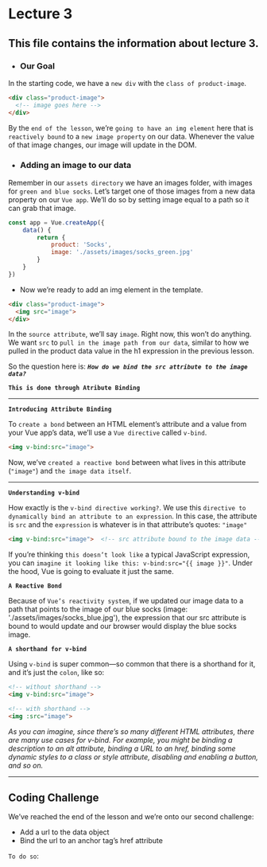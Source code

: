 # Lecture 3

## This file contains the information about lecture 3.

* ### Our Goal
In the starting code, we have a `new div` with the `class of product-image`.

```html
<div class="product-image">
  <!-- image goes here -->
</div>
```
By the `end of the lesson`, we’re `going to have an img element` here that is `reactively bound` to a `new image property` on our data. Whenever the value of that image changes, our image will update in the DOM.

* ### Adding an image to our data

Remember in our `assets directory` we have an images folder, with images for `green and blue socks`. Let’s target one of those images from a new data property on our `Vue app`. We’ll do so by setting image equal to a path so it can grab that image.

```javascript
const app = Vue.createApp({
    data() {
        return {
            product: 'Socks',
            image: './assets/images/socks_green.jpg'
        }
    }
})
```

* Now we’re ready to add an img element in the template.

```html
<div class="product-image">
  <img src="image">
</div>
```

In the `source attribute`, we’ll say `image`. Right now, this won’t do anything. We want `src` to `pull in the image path from our data`, similar to how we pulled in the product data value in the h1 expression in the previous lesson.

So the question here is: ***`How do we bind the src attribute to the image data?`***

**`This is done through Atribute Binding`**
***

**`Introducing Attribute Binding`**

To `create a bond` between an HTML element’s attribute and a value from your Vue app’s data, we’ll use a `Vue directive` called `v-bind`.

```html
<img v-bind:src="image">
```

Now, we’ve `created a reactive bond` between what lives in this attribute (`"image"`) and `the image data itself`.

***

**`Understanding v-bind`**

How exactly is the `v-bind directive working?`. We use this `directive to dynamically bind an attribute to an expression`. In this case, the attribute is `src` and the `expression` is whatever is in that attribute’s quotes: `"image"`


```html
<img v-bind:src="image">  <!-- src attribute bound to the image data -->
```
If you’re thinking `this doesn’t look like` a typical JavaScript expression, you can `imagine it looking like this: v-bind:src="{{ image }}"`. Under the hood, Vue is going to evaluate it just the same.


**`A Reactive Bond`**

Because of `Vue’s reactivity system`, if we updated our image data to a path that points to the image of our blue socks (image: './assets/images/socks_blue.jpg'), the expression that our src attribute is bound to would update and our browser would display the blue socks image.

**`A shorthand for v-bind`**

Using `v-bind` is super common—so common that there is a shorthand for it, and it’s just the `colon`, like so:

```html
<!-- without shorthand -->
<img v-bind:src="image"> 

<!-- with shorthand -->
<img :src="image"> 
```

*As you can imagine, since there’s so many different HTML attributes, there are many use cases for v-bind. For example, you might be binding a description to an alt attribute, binding a URL to an href, binding some dynamic styles to a class or style attribute, disabling and enabling a button, and so on.*

***

## Coding Challenge
We’ve reached the end of the lesson and we’re onto our second challenge:

* Add a url to the data object
* Bind the url to an anchor tag’s href attribute

`To do so`:
